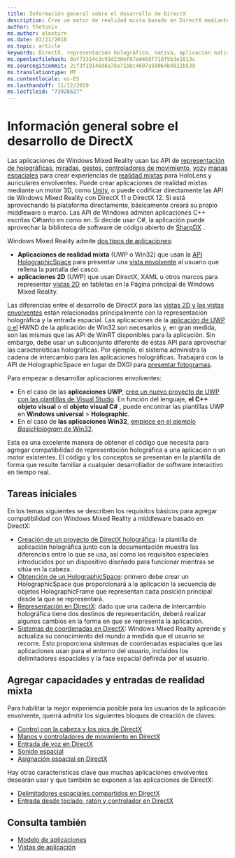 ```yaml
---
title: Información general sobre el desarrollo de DirectX
description: Cree un motor de realidad mixta basado en DirectX mediante las API de realidad mixta de Windows directamente.
author: thetuvix
ms.author: alexturn
ms.date: 03/21/2018
ms.topic: article
keywords: DirectX, representación holográfica, nativa, aplicación nativa, WinRT, aplicación WinRT, API de plataforma, motor personalizado, middleware
ms.openlocfilehash: 0af73314c3c93d230ef87ed468f718f5b3e1813c
ms.sourcegitcommit: 2cf3f19146d6a7ba71bbc4697a59064b4822b539
ms.translationtype: MT
ms.contentlocale: es-ES
ms.lasthandoff: 11/12/2019
ms.locfileid: "73926627"
---
```

# <a name="directx-development-overview"></a>Información general sobre el desarrollo de DirectX


Las aplicaciones de Windows Mixed Reality usan las API de [representación de holográficas](rendering.md), [miradas](gaze-and-commit.md), [gestos](gaze-and-commit.md#composite-gestures), [controladores de movimiento](motion-controllers.md), [voz](voice-input.md)y [mapas espaciales](spatial-mapping.md) para crear experiencias de [realidad mixtas](mixed-reality.md) para HoloLens y auriculares envolventes. Puede crear aplicaciones de realidad mixtas mediante un motor 3D, como [Unity](unity-development-overview.md), o puede codificar directamente las API de Windows Mixed Reality con DirectX 11 o DirectX 12. Si está aprovechando la plataforma directamente, básicamente creará su propio middleware o marco. Las API de Windows admiten aplicaciones C++ escritas C#tanto en como en. Si decide usar C#, la aplicación puede aprovechar la biblioteca de software de código abierto de [SharpDX](https://sharpdx.org/) .


Windows Mixed Reality admite [dos tipos de aplicaciones](app-views.md):
* **Aplicaciones de realidad mixta** (UWP o Win32) que usan la [API HolographicSpace](getting-a-holographicspace.md) para presentar una [vista envolvente](app-views.md) al usuario que rellena la pantalla del casco.
* **aplicaciones 2D** (UWP) que usan DirectX, XAML u otros marcos para representar [vistas 2D](app-views.md#2d-views) en tabletas en la Página principal de Windows Mixed Reality.


Las diferencias entre el desarrollo de DirectX para las [vistas 2D y las vistas envolventes](app-views.md) están relacionadas principalmente con la representación holográfica y la entrada espacial. Las aplicaciones de la [aplicación de UWP o el](https://msdn.microsoft.com/library/windows/apps/windows.applicationmodel.core.iframeworkview.aspx) HWND de la aplicación de Win32 son necesarios y, en gran medida, son las mismas que las API de WinRT disponibles para la aplicación. Sin embargo, debe usar un subconjunto diferente de estas API para aprovechar las características holográficas. Por ejemplo, el sistema administra la cadena de intercambio para las aplicaciones holográficas. Trabajará con la API de HolographicSpace en lugar de DXGI para [presentar fotogramas](rendering-in-directx.md).

Para empezar a desarrollar aplicaciones envolventes:
* En el caso de las **aplicaciones UWP**, [cree un nuevo proyecto de UWP con las plantillas de Visual Studio](creating-a-holographic-directx-project.md). En función del lenguaje, **el C++ objeto visual** o el **objeto visual C#** , puede encontrar las plantillas UWP en **Windows universal** > **Holographic**.
* En el caso de **las aplicaciones Win32**, [empiece en el ejemplo *BasicHologram* de Win32](creating-a-holographic-directx-project.md#creating-a-win32-project).

Esta es una excelente manera de obtener el código que necesita para agregar compatibilidad de representación holográfica a una aplicación o un motor existentes. El código y los conceptos se presentan en la plantilla de forma que resulte familiar a cualquier desarrollador de software interactivo en tiempo real.


## <a name="getting-started"></a>Tareas iniciales

En los temas siguientes se describen los requisitos básicos para agregar compatibilidad con Windows Mixed Reality a middleware basado en DirectX:

* [Creación de un proyecto de DirectX holográfica](creating-a-holographic-directx-project.md): la plantilla de aplicación holográfica junto con la documentación muestra las diferencias entre lo que se usa, así como los requisitos especiales introducidos por un dispositivo diseñado para funcionar mientras se sitúa en la cabeza.
* [Obtención de un HolographicSpace](getting-a-holographicspace.md): primero debe crear un HolographicSpace que proporcionará a la aplicación la secuencia de objetos HolographicFrame que representan cada posición principal desde la que se representará.
* [Representación en DirectX](rendering-in-directx.md): dado que una cadena de intercambio holográfica tiene dos destinos de representación, deberá realizar algunos cambios en la forma en que se representa la aplicación.
* [Sistemas de coordenadas en DirectX](coordinate-systems-in-directx.md): Windows Mixed Reality aprende y actualiza su conocimiento del mundo a medida que el usuario se recorre. Esto proporciona sistemas de coordenadas espaciales que las aplicaciones usan para el entorno del usuario, incluidos los delimitadores espaciales y la fase espacial definida por el usuario.

## <a name="adding-mixed-reality-capabilities-and-inputs"></a>Agregar capacidades y entradas de realidad mixta

Para habilitar la mejor experiencia posible para los usuarios de la aplicación envolvente, querrá admitir los siguientes bloques de creación de claves:

* [Control con la cabeza y los ojos de DirectX](gaze-in-directx.md)
* [Manos y controladores de movimiento en DirectX](hands-and-motion-controllers-in-directx.md)
* [Entrada de voz en DirectX](voice-input-in-directx.md)
* [Sonido espacial](https://docs.microsoft.com/windows/win32/coreaudio/spatial-sound)
* [Asignación espacial en DirectX](spatial-mapping-in-directx.md)


Hay otras características clave que muchas aplicaciones envolventes desearán usar y que también se exponen a las aplicaciones de DirectX:

* [Delimitadores espaciales compartidos en DirectX](shared-spatial-anchors-in-directx.md)
* [Entrada desde teclado, ratón y controlador en DirectX](keyboard,-mouse,-and-controller-input-in-directx.md)

## <a name="see-also"></a>Consulta también
* [Modelo de aplicaciones](app-model.md)
* [Vistas de aplicación](app-views.md)
